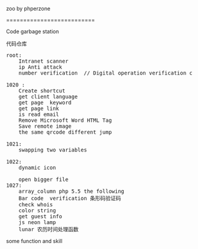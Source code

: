 zoo  by phperzone

==========================

Code garbage station


代码仓库 
<pre>
root:
	Intranet scanner
	ip Anti attack
	number verification  // Digital operation verification code

1020 : 
	Create shortcut
	get client language
	get page  keyword
	get page link
	is read email
	Remove Microsoft Word HTML Tag
	Save remote image
	the same qrcode different jump

1021:
	swapping two variables

1022:
	dynamic icon 

	open bigger file
1027:
	array_column php 5.5 the following
	Bar code  verification 条形码验证码
	check whois
	color string
	get guest info
	js neon lamp 
	lunar 农历时间处理函数
</pre>

some function and skill

